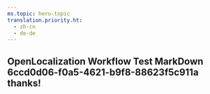 ```yaml
---
ms.topic: hero-topic
translation.priority.ht: 
  - zh-cn
  - de-de
---
```

## OpenLocalization Workflow Test MarkDown 6ccd0d06-f0a5-4621-b9f8-88623f5c911a thanks!
